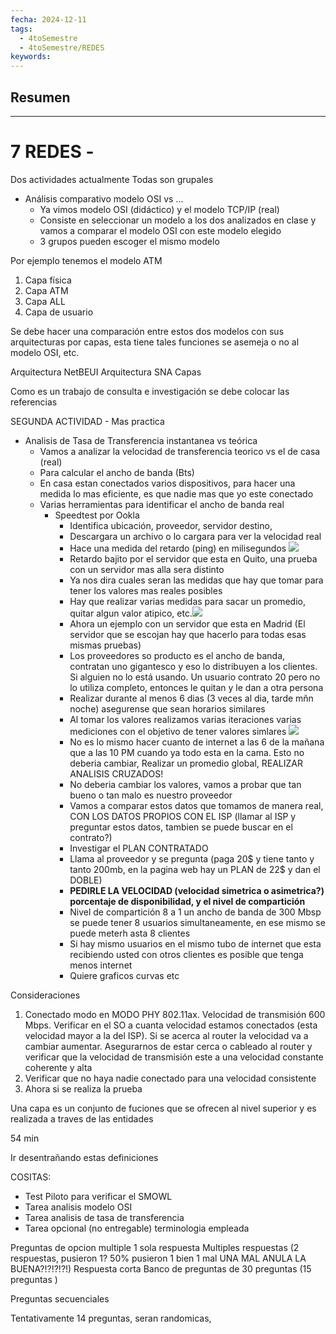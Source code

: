 ```yaml
---
fecha: 2024-12-11
tags:
  - 4toSemestre
  - 4toSemestre/REDES
keywords: 
---
```

## Resumen


___
# 7 REDES - 

Dos actividades actualmente
Todas son grupales

- Análisis comparativo modelo OSI vs ...
    - Ya vimos modelo OSI (didáctico) y el modelo TCP/IP (real)
    - Consiste en seleccionar un modelo a los dos analizados en clase y vamos a comparar el modelo OSI con este modelo elegido
    - 3 grupos pueden escoger el mismo modelo

Por ejemplo tenemos el modelo ATM
1. Capa física
2. Capa ATM
3. Capa ALL
4. Capa de usuario

Se debe hacer una comparación entre estos dos modelos con sus arquitecturas por capas, esta tiene tales funciones se asemeja o no al modelo OSI, etc.

Arquitectura NetBEUI
Arquitectura SNA Capas

Como es un trabajo de consulta e investigación se debe colocar las referencias

SEGUNDA ACTIVIDAD - Mas practica
- Analisis de Tasa de Transferencia instantanea vs teórica
    - Vamos a analizar la velocidad de transferencia teorico vs el de casa (real)
    - Para calcular el ancho de banda (Bts)
    - En casa estan conectados varios dispositivos, para hacer una medida lo mas eficiente, es que nadie mas que yo este conectado
    - Varias herramientas para identificar el ancho de banda real
        - Speedtest por Ookla
            - Identifica ubicación, proveedor, servidor destino,
            - Descargara un archivo o lo cargara para ver la velocidad real
            - Hace una medida del retardo (ping) en milisegundos ![](https://i.imgur.com/6iz8fmt.png)
            - Retardo bajito por el servidor que esta en Quito, una prueba con un servidor mas alla sera distinto
            - Ya nos dira cuales seran las medidas que hay que tomar para tener los valores mas reales posibles
            - Hay que realizar varias medidas para sacar un promedio, quitar algun valor atipico, etc.![](https://i.imgur.com/Y0cSVgt.png)
            - Ahora un ejemplo con un servidor que esta en Madrid (El servidor que se escojan hay que hacerlo para todas esas mismas pruebas)
            - Los proveedores so producto es el ancho de banda, contratan uno gigantesco y eso lo distribuyen a los clientes. Si alguien no lo está usando. Un usuario contrato 20 pero no lo utiliza completo, entonces le quitan y le dan a otra persona
            - Realizar durante al menos 6 dias (3 veces al dia, tarde mñn noche) asegurense que sean horarios similares
            - Al tomar los valores realizamos varias iteraciones varias mediciones con el objetivo de tener valores simlares ![](https://i.imgur.com/llgsnMk.png)
            - No es lo mismo hacer cuanto de internet a las 6 de la mañana que a las 10 PM cuando ya todo esta en la cama. Esto no deberia cambiar, Realizar un promedio global, REALIZAR ANALISIS CRUZADOS!
            - No deberia cambiar los valores, vamos a probar que tan bueno o tan malo es nuestro proveedor
            - Vamos a comparar estos datos que tomamos de manera real, CON LOS DATOS PROPIOS CON EL ISP (llamar al ISP y preguntar estos datos, tambien se puede buscar en el contrato?)
            - Investigar el PLAN CONTRATADO
            - Llama al proveedor y se pregunta (paga 20$ y tiene tanto y tanto 200mb, en la pagina web hay un PLAN de 22$ y dan el DOBLE)
            - **PEDIRLE LA VELOCIDAD (velocidad simetrica o asimetrica?) porcentaje de disponibilidad, y el nivel de compartición**
            - Nivel de compartición 8 a 1 un ancho de banda de 300 Mbsp se puede tener 8 usuarios simultaneamente, en ese mismo se puede meterh asta 8 clientes 
            - Si hay mismo usuarios en el mismo tubo de internet que esta recibiendo usted con otros clientes es posible que tenga menos internet 
            - Quiere graficos curvas etc



Consideraciones
1. Conectado modo en MODO PHY 802.11ax. Velocidad de transmisión 600 Mbps. Verificar en el SO a cuanta velocidad estamos conectados (esta velocidad mayor a la del ISP). Si se acerca al router la velocidad va a cambiar aumentar. Asegurarnos de estar cerca o cableado al router y verificar que la velocidad de transmisión este a una velocidad constante coherente y alta
2. Verificar que no haya nadie conectado para una velocidad consistente
3. Ahora si se realiza la prueba


Una capa es un conjunto de fuciones que se ofrecen al nivel superior y es realizada a traves de las entidades

54 min

Ir desentrañando estas definiciones 

COSITAS:
- Test Piloto para verificar el SMOWL
- Tarea analisis modelo OSI
- Tarea analisis de tasa de transferencia
- Tarea opcional (no entregable) terminologia empleada


Preguntas de opcion multiple
1 sola respuesta
Multiples respuestas (2 respuestas, pusieron 1? 50% pusieron 1 bien 1 mal UNA MAL ANULA LA BUENA?!?!?!?!)
Respuesta corta
Banco de preguntas de 30 preguntas (15 preguntas )

Preguntas secuenciales

Tentativamente 14 preguntas, seran randomicas, 